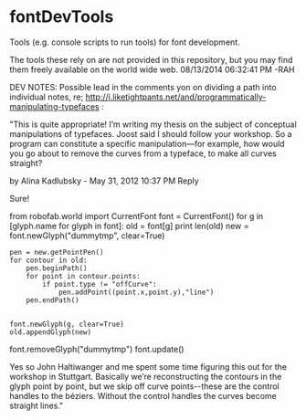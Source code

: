 fontDevTools
============

Tools (e.g. console scripts to run tools) for font development.

The tools these rely on are not provided in this repository, but you may find them freely available on the world wide web. 08/13/2014 06:32:41 PM -RAH


DEV NOTES:
Possible lead in the comments yon on dividing a path into individual notes, re; http://i.liketightpants.net/and/programmatically-manipulating-typefaces :

"This is quite appropriate! I’m writing my thesis on the subject of conceptual manipulations of typefaces. Joost said I should follow your workshop. So a program can constitute a specific manipulation—for example, how would you go about to remove the curves from a typeface, to make all curves straight?

by Alina Kadlubsky - May 31, 2012 10:37 PM
Reply

Sure!

from robofab.world import CurrentFont
font = CurrentFont()
for g in [glyph.name for glyph in font]:
    old = font[g]
    print len(old)
    new = font.newGlyph("dummytmp", clear=True)


    pen = new.getPointPen()
    for contour in old:
        pen.beginPath()
        for point in contour.points:
            if point.type != "offCurve":
                pen.addPoint((point.x,point.y),"line")
        pen.endPath()


    font.newGlyph(g, clear=True)
    old.appendGlyph(new)
font.removeGlyph("dummytmp")
font.update()

Yes so John Haltiwanger and me spent some time figuring this out for the workshop in Stuttgart. Basically we’re reconstructing the contours in the glyph point by point, but we skip off curve points--these are the control handles to the béziers. Without the control handles the curves become straight lines."